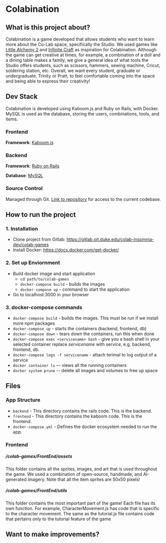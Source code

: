 # Colabination

## What is this project about?
Colabination is a game developed that allows students who want to learn more about the Co-Lab space, specifically the Studio. We used games like [Little Alchemy 2](https://littlealchemy2.com) and [Infinite Craft](https://neal.fun/infinite-craft/) as inspiration for Colabination. Although the game can get creative at times, for example, a combination of a doll and a dining table makes a family, we give a general idea of what tools the Studio offers students, such as scissors, hammers, sewing machine, Cricut, soldering station, etc. Overall, we want every student, graduate or undergraduate, Trinity or Pratt, to feel comfortable coming into the space and being able to express their creativity!


## Dev Stack

Colabination is developed using Kaboom.js and Ruby on Rails, with Docker. MySQL is used as the database, storing the users, combinations, tools, and items. 

### Frontend

**Framework**: [Kaboom.js](https://kaboomjs.com)

### Backend

**Framework**: [Ruby on Rails](https://rubyonrails.org)

**Database**: [MySQL](https://www.mysql.com)

### Source Control
Managed through Git. [Link to repository](https://gitlab.oit.duke.edu/colab-insomnia-dev/colab-games) for access to the current codebase.

## How to run the project

### 1. Installation
  * Clone project from Gitlab: https://gitlab.oit.duke.edu/colab-insomnia-dev/colab-games
  * Install Docker: https://docs.docker.com/get-docker/

### 2. Set up Enviornment
  * Build docker image and start application
    * `cd path/to/colab-games`
    * `docker-compose build` - builds the images
    * `docker-compose up` - command to start the application
  * Go to localhost:3000 in your browser

### 3. docker-compose commands
  * `docker-compose build` - builds the images. This must be run if we install more npm packages
  * `docker-compose up` - starts the containers (backend, frontend, db)
  * `docker-compose down` - tears down  the containers, run this when done
  * `docker-compose exec <servicename> bash` - give you a bash shell in your selected container replace *servicename* with service, e.g. backend, frontend, db. 
  * `docker-compose logs -f servicename` - attach terimal to log output of a service
  * `docker container ls` — views all the running containers
  * `docker system prune` -- delete all images and volumes to free up space

## Files

### App Structure
* `backend` - This directory contains the rails code. This is the backend.
* `frontend` - This directory contains the kaboom code. This is the frontend.
* `docker-compose.yml` - Defines the docker ecosystem needed to run the app. 
  
### Frontend
 
##### /colab-games/FrontEnd/assets
This folder contains all the sprites, images, and art that is used throughout the game. We used a combination of open-source, handmade, and AI-generated imagery. 
Note that all the item sprites are 50x50 pixels!

##### /colab-games/FrontEnd/utils
This folder contains the most important part of the game! Each file has its own function. For example, CharacterMovement.js has code that is specific to the character movement. The same as the tutorial.js file contains code that pertains only to the tutorial feature of the game 

## Want to make improvements?


